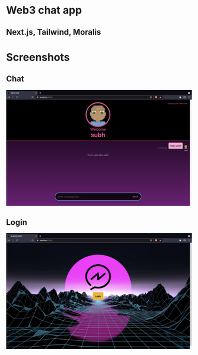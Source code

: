 # Web3 chat app

## Next.js, Tailwind, Moralis

# Screenshots

## Chat

![Chat](https://github.com/raj-subhankar/web3-chat/blob/main/screenshots/Screenshot%202022-01-08%20at%207.31.56%20PM.png)

## Login

![Login](https://github.com/raj-subhankar/web3-chat/blob/main/screenshots/Screenshot%202022-01-08%20at%207.32.07%20PM.png)

